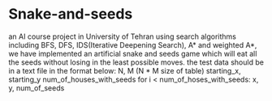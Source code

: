 # Snake-and-seeds
an AI course project in University of Tehran
using search algorithms including BFS, DFS, IDS(Iterative Deepening Search), A* and weighted A*, we have implemented an artificial snake and seeds game which will eat all the seeds without losing in the least possible moves.
the test data should be in a text file in the format below:
N, M (N * M size of table)
starting_x, starting_y
num_of_houses_with_seeds
for i < num_of_hoses_with_seeds:
  x, y, num_of_seeds
